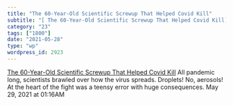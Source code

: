 ```yaml
---
title: "The 60-Year-Old Scientific Screwup That Helped Covid Kill"
subtitle: "[ The 60-Year-Old Scientific Screwup That Helped Covid Kill](https://www.wired.com/story/the-teeny-t..."
category: "23"
tags: ["1800"]
date: "2021-05-28"
type: "wp"
wordpress_id: 2923
---
```

[ The 60-Year-Old Scientific Screwup That Helped Covid Kill](https://www.wired.com/story/the-teeny-tiny-scientific-screwup-that-helped-covid-kill/?redirectURL=https%3A%2F%2Fwww.wired.com%2Fstory%2Fthe-teeny-tiny-scientific-screwup-that-helped-covid-kill%2F)
 All pandemic long, scientists brawled over how the virus spreads. Droplets! No, aerosols! At the heart of the fight was a teensy error with huge consequences.
May 29, 2021 at 01:16AM